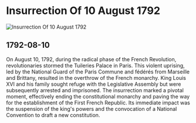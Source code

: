 # Insurrection Of 10 August 1792

![Insurrection Of 10 August 1792](https://upload.wikimedia.org/wikipedia/commons/a/a5/Tuileriensturm.jpg)

## 1792-08-10

On August 10, 1792, during the radical phase of the French Revolution, revolutionaries stormed the Tuileries Palace in Paris. This violent uprising, led by the National Guard of the Paris Commune and fédérés from Marseille and Brittany, resulted in the overthrow of the French monarchy. King Louis XVI and his family sought refuge with the Legislative Assembly but were subsequently arrested and imprisoned. The insurrection marked a pivotal moment, effectively ending the constitutional monarchy and paving the way for the establishment of the First French Republic. Its immediate impact was the suspension of the king's powers and the convocation of a National Convention to draft a new constitution.